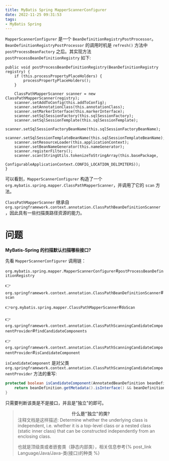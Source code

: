 ```yaml
---
title: MyBatis Spring MapperScannerConfigurer
date: 2022-11-25 09:31:53
tags:
- MyBatis Spring
---
```



`MapperScannerConfigurer` 是一个  `BeanDefinitionRegistryPostProcessor`。`BeanDefinitionRegistryPostProcessor` 的调用时机是 `refresh()` 方法中 `postProcessBeanFactory` 之后。其实现方法 `postProcessBeanDefinitionRegistry` 如下:

```java{.line-numbers}
public void postProcessBeanDefinitionRegistry(BeanDefinitionRegistry registry) {
    if (this.processPropertyPlaceHolders) {
        processPropertyPlaceHolders();
    }

    ClassPathMapperScanner scanner = new ClassPathMapperScanner(registry);
    scanner.setAddToConfig(this.addToConfig);
    scanner.setAnnotationClass(this.annotationClass);
    scanner.setMarkerInterface(this.markerInterface);
    scanner.setSqlSessionFactory(this.sqlSessionFactory);
    scanner.setSqlSessionTemplate(this.sqlSessionTemplate);
    scanner.setSqlSessionFactoryBeanName(this.sqlSessionFactoryBeanName);
    scanner.setSqlSessionTemplateBeanName(this.sqlSessionTemplateBeanName);
    scanner.setResourceLoader(this.applicationContext);
    scanner.setBeanNameGenerator(this.nameGenerator);
    scanner.registerFilters();
    scanner.scan(StringUtils.tokenizeToStringArray(this.basePackage,
            ConfigurableApplicationContext.CONFIG_LOCATION_DELIMITERS));
}
```

可以看到，`MapperScannerConfigurer` 构造了一个 `org.mybatis.spring.mapper.ClassPathMapperScanner`，并调用了它的 `scan` 方法。


`ClassPathMapperScanner` 继承自 `org.springframework.context.annotation.ClassPathBeanDefinitionScanner`，因此具有一些扫描类路径资源的能力。



# 问题

**MyBatis-Spring 的扫描默认扫描哪些接口?**

先看 `MapperScannerConfigurer` 调用链：

`org.mybatis.spring.mapper.MapperScannerConfigurer`#`postProcessBeanDefinitionRegistry`

👉`org.springframework.context.annotation.ClassPathBeanDefinitionScanner`#`scan`

👉`org.mybatis.spring.mapper.ClassPathMapperScanner`#`doScan`


👉`org.springframework.context.annotation.ClassPathScanningCandidateComponentProvider`#`findCandidateComponents`

👉`org.springframework.context.annotation.ClassPathScanningCandidateComponentProvider`#`isCandidateComponent`



`isCandidateComponent` 是对父类 `org.springframework.context.annotation.ClassPathScanningCandidateComponentProvider` 方法的重写: 

```java
protected boolean isCandidateComponent(AnnotatedBeanDefinition beanDefinition) {
    return beanDefinition.getMetadata().isInterface() && beanDefinition.getMetadata().isIndependent();
}
```

只需要判断该类是不是接口，并且是"独立"的即可。


> <center><strong>什么是"独立"的类?</strong></center>
> 注释文档是这样描述: Determine whether the underlying class is independent, i.e. whether it is a top-level class or a nested class (static inner class) that can be constructed independently from an enclosing class.
> 
> 也就是顶级类或者嵌套类（静态内部类），相关信息参考{% post_link Language/Java/Java-类(接口)的种类 %}